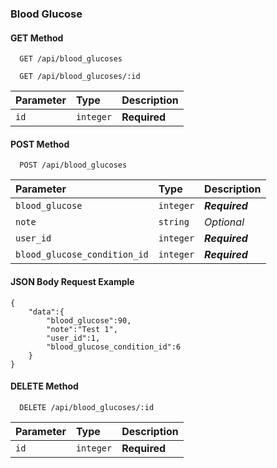 ### Blood Glucose

#### GET Method

```http
  GET /api/blood_glucoses
```
```http
  GET /api/blood_glucoses/:id
```

| Parameter | Type      | Description  |
| :-------- | :-------- | :----------- |
| `id`      | `integer` | **Required** |

#### POST Method

```http
  POST /api/blood_glucoses
```

| Parameter | Type      | Description |
| :-------- | :-------- | :---------- |
| `blood_glucose`      | `integer` | ***Required***  |
| `note`      | `string` | _Optional_  |
| `user_id`      | `integer` | ***Required***  |
| `blood_glucose_condition_id`      | `integer` | ***Required***  |

#### JSON Body Request Example
```
{
    "data":{
        "blood_glucose":90,
        "note":"Test 1",
        "user_id":1,
        "blood_glucose_condition_id":6
    }
}
```

#### DELETE Method

```http
  DELETE /api/blood_glucoses/:id
```

| Parameter | Type      | Description  |
| :-------- | :-------- | :----------- |
| `id`      | `integer` | **Required** |
